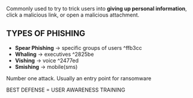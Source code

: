 Commonly used to try to trick users into **giving up personal information**, click a malicious link, or open a malicious attachment.

## TYPES OF PHISHING
- **Spear Phishing** → specific groups of users ^ffb3cc
- **Whaling** → executives ^2825be
- **Vishing** → voice ^2477ed
- **Smishing** → mobile(sms)

Number one attack. Usually an entry point for ransomware

BEST DEFENSE = USER AWARENESS TRAINING